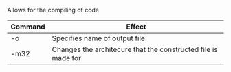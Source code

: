 Allows for the compiling of code

| Command | Effect                        |
| ------- | ----------------------------- |
| -o      | Specifies name of output file |
| -m32    | Changes the architecure that the constructed file is made for                              |

